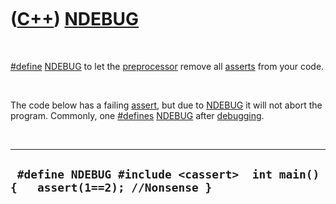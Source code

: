 
 

 

 

 

 

([C++](Cpp.md)) [NDEBUG](CppNDEBUG.md)
========================================

 

[\#define](CppDefine.md) [NDEBUG](CppNDEBUG.md) to let the
[preprocessor](CppPreprocessor.md) remove all [asserts](CppAssert.md)
from your code.

 

The code below has a failing [assert](CppAssert.md), but due to
[NDEBUG](CppNDEBUG.md) it will not abort the program. Commonly, one
[\#defines](CppDefine.md) [NDEBUG](CppNDEBUG.md) after
[debugging](CppDebug.md).

 

  ---------------------------------------------------------------------------------
  ` #define NDEBUG #include <cassert>  int main() {   assert(1==2); //Nonsense }`
  ---------------------------------------------------------------------------------

 

 

 

 

 

 

